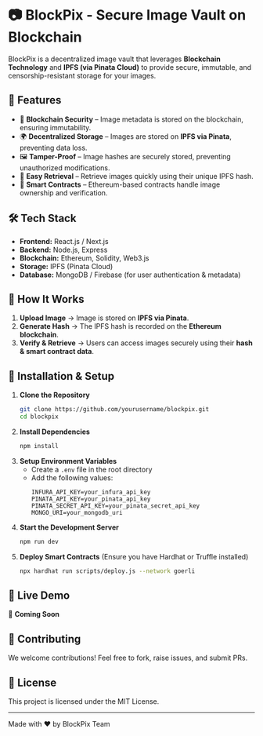 # 📷 BlockPix - Secure Image Vault on Blockchain

BlockPix is a decentralized image vault that leverages **Blockchain Technology** and **IPFS (via Pinata Cloud)** to provide secure, immutable, and censorship-resistant storage for your images.

## 🚀 Features

- 🔐 **Blockchain Security** – Image metadata is stored on the blockchain, ensuring immutability.
- 🌍 **Decentralized Storage** – Images are stored on **IPFS via Pinata**, preventing data loss.
- 🖼️ **Tamper-Proof** – Image hashes are securely stored, preventing unauthorized modifications.
- 🔎 **Easy Retrieval** – Retrieve images quickly using their unique IPFS hash.
- 📜 **Smart Contracts** – Ethereum-based contracts handle image ownership and verification.

## 🛠️ Tech Stack

- **Frontend:** React.js / Next.js
- **Backend:** Node.js, Express
- **Blockchain:** Ethereum, Solidity, Web3.js
- **Storage:** IPFS (Pinata Cloud)
- **Database:** MongoDB / Firebase (for user authentication & metadata)

## 📌 How It Works

1. **Upload Image** → Image is stored on **IPFS via Pinata**.
2. **Generate Hash** → The IPFS hash is recorded on the **Ethereum blockchain**.
3. **Verify & Retrieve** → Users can access images securely using their **hash & smart contract data**.

## 🔧 Installation & Setup

1. **Clone the Repository**
   ```sh
   git clone https://github.com/yourusername/blockpix.git
   cd blockpix
   ```
2. **Install Dependencies**
   ```sh
   npm install
   ```
3. **Setup Environment Variables**
   - Create a `.env` file in the root directory
   - Add the following values:
     ```env
     INFURA_API_KEY=your_infura_api_key
     PINATA_API_KEY=your_pinata_api_key
     PINATA_SECRET_API_KEY=your_pinata_secret_api_key
     MONGO_URI=your_mongodb_uri
     ```
4. **Start the Development Server**
   ```sh
   npm run dev
   ```
5. **Deploy Smart Contracts** (Ensure you have Hardhat or Truffle installed)
   ```sh
   npx hardhat run scripts/deploy.js --network goerli
   ```

## 🚀 Live Demo

🔴 **Coming Soon**

## 🤝 Contributing

We welcome contributions! Feel free to fork, raise issues, and submit PRs.

## 📜 License

This project is licensed under the MIT License.

---
Made with ❤️ by BlockPix Team
